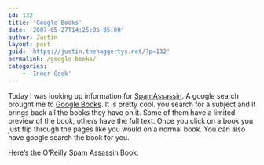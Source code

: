 ```yaml
---
id: 132
title: 'Google Books'
date: '2007-05-27T14:25:06-05:00'
author: Justin
layout: post
guid: 'https://justin.thehaggertys.net/?p=132'
permalink: /google-books/
categories:
    - 'Inner Geek'
---
```


Today I was looking up information for [SpamAssassin](http://spamassassin.apache.org/). A google search brought me to [Google Books](http://books.google.com/). It is pretty cool. you search for a subject and it brings back all the books they have on it. Some of them have a limited preview of the book, others have the full text. Once you click on a book you just flip through the pages like you would on a normal book. You can also have google search the book for you.

[Here’s the O’Reilly Spam Assassin Book](http://books.google.com/books?id=gQQGZhXSgwIC&printsec=frontcover).
